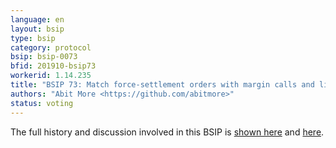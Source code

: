 ```yaml
---
language: en
layout: bsip
type: bsip
category: protocol
bsip: bsip-0073
bfid: 201910-bsip73
workerid: 1.14.235
title: "BSIP 73: Match force-settlement orders with margin calls and limit orders"
authors: "Abit More <https://github.com/abitmore>"
status: voting
---
```


The full history and discussion involved in this BSIP is
[shown here](https://github.com/bitshares/bsips/issues/181) and
[here](https://github.com/bitshares/bsips/pull/200).
